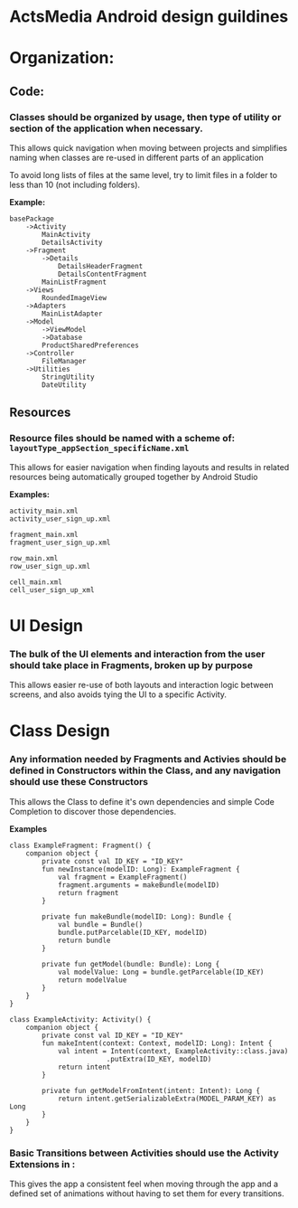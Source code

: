 # ActsMedia Android design guildines

# Organization:

## Code:
### **Classes should be organized by usage, then type of utility or section of the application when necessary.**

This allows quick navigation when moving between projects and simplifies naming when classes are re-used in different parts of an application

To avoid long lists of files at the same level, try to limit files in a folder to less than 10 (not including folders).

**Example:**

    basePackage
        ->Activity
            MainActivity
            DetailsActivity
        ->Fragment
            ->Details
                DetailsHeaderFragment
                DetailsContentFragment
            MainListFragment
        ->Views
            RoundedImageView
        ->Adapters
            MainListAdapter
        ->Model
            ->ViewModel
            ->Database
            ProductSharedPreferences
        ->Controller
            FileManager
        ->Utilities
            StringUtility
            DateUtility


## Resources

### **Resource files should be named with a scheme of: `layoutType_appSection_specificName.xml`**

This allows for easier navigation when finding layouts and results in related resources being automatically grouped together by Android Studio


**Examples:**

```
activity_main.xml
activity_user_sign_up.xml

fragment_main.xml
fragment_user_sign_up.xml

row_main.xml
row_user_sign_up.xml

cell_main.xml
cell_user_sign_up_xml
```

# UI Design

### **The bulk of the UI elements and interaction from the user should take place in Fragments, broken up by purpose**

This allows easier re-use of both layouts and interaction logic between screens, and also avoids tying the UI to a specific Activity.

# Class Design

### **Any information needed by Fragments and Activies should be defined in Constructors within the Class, and any navigation should use these Constructors**

This allows the Class to define it's own dependencies and simple Code Completion to discover those dependencies. 

**Examples**

```
class ExampleFragment: Fragment() {
    companion object {
        private const val ID_KEY = "ID_KEY"
        fun newInstance(modelID: Long): ExampleFragment {
            val fragment = ExampleFragment()
            fragment.arguments = makeBundle(modelID)
            return fragment
        }

        private fun makeBundle(modelID: Long): Bundle {
            val bundle = Bundle()
            bundle.putParcelable(ID_KEY, modelID)
            return bundle
        }
    
        private fun getModel(bundle: Bundle): Long {
            val modelValue: Long = bundle.getParcelable(ID_KEY)
            return modelValue
        }
    }
}

class ExampleActivity: Activity() {
    companion object {
        private const val ID_KEY = "ID_KEY"
        fun makeIntent(context: Context, modelID: Long): Intent {
            val intent = Intent(context, ExampleActivity::class.java)
                        .putExtra(ID_KEY, modelID)
            return intent
        }

        private fun getModelFromIntent(intent: Intent): Long {
            return intent.getSerializableExtra(MODEL_PARAM_KEY) as Long
        }
    }
}
```

### **Basic Transitions between Activities should use the Activity Extensions in :**

This gives the app a consistent feel when moving through the app and a defined set of animations without having to set them for every transitions.

